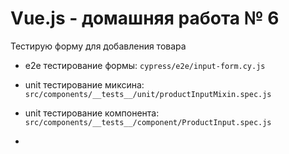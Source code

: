# Vue.js - домашняя работа № 6 

Тестирую форму для добавления товара

- e2e тестирование формы: `cypress/e2e/input-form.cy.js`  

- unit тестирование миксина: `src/components/__tests__/unit/productInputMixin.spec.js`  

- unit тестирование компонента: `src/components/__tests__/component/ProductInput.spec.js`  

- 
